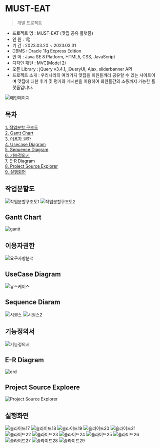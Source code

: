 # MUST-EAT

> 개별 프로젝트

- 프로젝트 명 : MUST-EAT (맛집 공유 플랫폼)
- 인 원 : 1명
- 기 간 : 2023.03.20 ~ 2023.03.31
- DBMS : Oracle 11g Express Edition
- 언 어 : Java SE 8 Platform, HTML5, CSS, JavaScript
- 디자인 패턴 : MVC(Model 2)
- 오픈 Library : jQuery v3.4.1, jQueryUI, Ajax, sliderbanner API
-  프로젝트 소개 : 우리나라의 여러가지 맛집을 회원들끼리 공유할 수 있는 사이트이며 맛집에 대한 후기 및 평가와 게시판을 이용하여 회원들간의 소통까지 가능한 플랫폼입니다.<br>

![메인페이지](https://user-images.githubusercontent.com/119472243/229347750-c0f3c536-80d0-4e9f-a0c2-5beddcbb1a7d.png)

## 목차
[1. 작업분할 구조도](https://github.com/houn7145/musteat#%EC%9E%91%EC%97%85%EB%B6%84%ED%95%A0%EB%8F%84)<br>
[2. Gantt Chart](https://github.com/houn7145/musteat#gantt-chart)<br>
[3. 이용자 권한](https://github.com/houn7145/musteat#%EC%9D%B4%EC%9A%A9%EC%9E%90%EA%B6%8C%ED%95%9C)<br>
[4. Usecase Diagram](https://github.com/houn7145/musteat#usecase-diagram)<br>
[5. Sequence Diagram](https://github.com/houn7145/musteat#sequence-diaram)<br>
[6. 기능정의서](https://github.com/houn7145/musteat#%EA%B8%B0%EB%8A%A5%EC%A0%95%EC%9D%98%EC%84%9C)<br>
[7. E-R Diagram](https://github.com/houn7145/musteat#e-r-diagram)<br>
[8. Project Source Explorer](https://github.com/houn7145/musteat/blob/main/README.md#project-source-exploere)<br>
[9. 실행화면]()<br>

## 작업분할도
![작업분할구조도1](https://user-images.githubusercontent.com/119472243/229348003-5650cc88-a4a7-418f-ac6e-6702787c518a.jpg)
![작업분할구조도2](https://user-images.githubusercontent.com/119472243/229347931-2f0a43e9-3158-4f9a-ac55-23cb7e29cfd2.jpg)

## Gantt Chart
![gantt](https://user-images.githubusercontent.com/119472243/229027296-14f2d0a9-9c71-478f-acdf-a2fbe98ead90.jpg)

## 이용자권한
![요구사항분석](https://user-images.githubusercontent.com/119472243/229347935-326cc80c-9935-4591-a6ae-8900a97e76d8.jpg)

## UseCase Diagram
![유스케이스](https://user-images.githubusercontent.com/119472243/229357844-25400b4f-f162-4117-9f7b-137196f01224.png)

## Sequence Diaram
![시퀀스](https://user-images.githubusercontent.com/119472243/229347936-34b7533d-c28b-4ba1-a660-10d826fa2a00.jpg)
![시퀀스2](https://user-images.githubusercontent.com/119472243/229347940-5b8d4b30-6c6a-4d6a-ac1d-cce9ac49df04.jpg)

## 기능정의서
![기능정의서](https://user-images.githubusercontent.com/119472243/229033098-5b0bfd6d-6e5b-4e65-92e1-a3ebab487580.JPG)

## E-R Diagram
![erd](https://user-images.githubusercontent.com/119472243/229027997-f7808aab-3939-48c7-9781-0a949032b22a.jpg)

## Project Source Exploere
![Project Source Explorer](https://user-images.githubusercontent.com/119472243/229031412-e74e3e66-33f1-47d5-ac0b-e14820a566b4.jpg)

## 실행화면
![슬라이드17](https://user-images.githubusercontent.com/119472243/229347967-e958ae90-63c6-493e-8e98-4431b35ffb32.PNG)
![슬라이드18](https://user-images.githubusercontent.com/119472243/229347968-15c1939b-c11c-4a16-9273-1adb08d0ac20.PNG)
![슬라이드19](https://user-images.githubusercontent.com/119472243/229347969-f66fcb01-d8cd-4c16-b31d-f2566f72c586.PNG)
![슬라이드20](https://user-images.githubusercontent.com/119472243/229347970-318893d3-dca3-4da8-8ddf-5655d9efdd48.PNG)
![슬라이드21](https://user-images.githubusercontent.com/119472243/229347971-8349b5ab-1c1d-4b19-b2a1-9e772396105d.PNG)
![슬라이드22](https://user-images.githubusercontent.com/119472243/229347972-899647fd-6a59-46e3-a04a-10c6ed39c38a.PNG)
![슬라이드23](https://user-images.githubusercontent.com/119472243/229347974-ac36624f-aab9-4ef7-994b-9b91a23e2a8d.PNG)
![슬라이드24](https://user-images.githubusercontent.com/119472243/229347975-07000f38-74ae-47f3-b12b-e3ddba75a154.PNG)
![슬라이드25](https://user-images.githubusercontent.com/119472243/229347977-dc120f66-86e2-4444-a2bb-abab33c98691.PNG)
![슬라이드26](https://user-images.githubusercontent.com/119472243/229347978-cad2349e-a1c1-46c7-902f-681b8b462dc8.PNG)
![슬라이드27](https://user-images.githubusercontent.com/119472243/229347979-17546d09-e182-4d69-a034-19e648e6f3ec.PNG)
![슬라이드28](https://user-images.githubusercontent.com/119472243/229347981-b8f2e10b-79f2-4e0c-9f27-55f223b7db65.PNG)
![슬라이드29](https://user-images.githubusercontent.com/119472243/229347983-69366059-2a7b-4806-bcfd-f6233066a00c.PNG)
